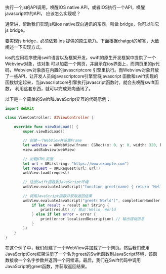 执行一个js的API调用，唤醒IOS native API，或者IOS执行一个API，唤醒javascript中的API，
应该怎么实现呢？

通常讲，帮助我们实现js和ios native双向通讯的东西，叫做 bridge，你可以叫它 js bridge。

要实现js bridge，必须依赖 ios 提供的原生能力。下面根据chatgpt的解答，大致阐述一下实现方式。

ios的应用程序使用swift语言以及框架开发，swift的原生开发框架中提供了一个Webview对象，该对象
可以加载一个网页，并展示在ios界面上，而网页里的js代码，Webview对象放在内置的javascriptcore
引擎里执行。而Webview对象开放了一些API，让开发人员向javascriptcore引擎里将javascript
函数和swift实现的函数绑定起来，当javascriptcore引擎执行javascript函数时，就会去唤醒swift函数，
利用这套东西，就可以完成双向通讯了。

以下是一个简单的Swift和JavaScript交互的代码示例：
```swift
import WebKit

class ViewController: UIViewController {
    
    override func viewDidLoad() {
        super.viewDidLoad()
        
        // 创建一个WebView并设置Frame
        let webView = WKWebView(frame: CGRect(x: 0, y: 0, width: 320, height: 480))
        view.addSubview(webView)
        
        // 加载HTML页面
        let url = URL(string: "https://www.example.com")
        let request = URLRequest(url: url!)
        webView.load(request)
        
        // 注册Swift函数到JavaScript环境
        webView.evaluateJavaScript("function greet(name) { return 'Hello, ' + name; }", completionHandler: nil)
        
        // 调用JavaScript函数并获取返回结果
        webView.evaluateJavaScript("greet('World')", completionHandler: { (result, error) in
            if let result = result as? String {
                print(result) // 输出：Hello, World
            } else if let error = error {
                print(error.localizedDescription) // 输出错误信息
            }
        })
    }
}
```
在这个例子中，我们创建了一个WebView并加载了一个网页。然后我们使用JavaScriptCore框架注册了一个名为greet的Swift函数到JavaScript环境，该函数接收一个名字参数并返回一个问候语。最后，我们在Swift代码中调用JavaScript的greet函数，并获取返回结果。